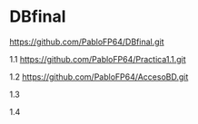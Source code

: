 # DBfinal
https://github.com/PabloFP64/DBfinal.git


1.1 https://github.com/PabloFP64/Practica1.1.git


1.2 https://github.com/PabloFP64/AccesoBD.git


1.3


1.4


